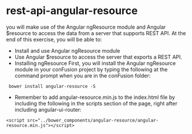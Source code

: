 # rest-api-angular-resource

you will make use of the Angular ngResource module and Angular $resource to access the data from a server that supports REST API. At the end of this exercise, you will be able to:
- Install and use Angular ngResource module
- Use Angular $resource to access the server that exports a REST API.
- Installing ngResource
First, you will install the Angular ngResource module in your conFusion project by typing the following at the command prompt when you are in the conFusion folder:
``````
 bower install angular-resource -S

``````
- Remember to add angular-resource.min.js to the index.html file by including the following in   the scripts section of the page, right after including angular-ui-router:
```````
<script src="../bower_components/angular-resource/angular-resource.min.js"></script>
````````

